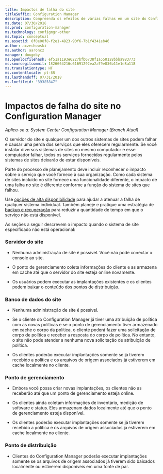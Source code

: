 ```yaml
---
title: Impactos de falha do site
titleSuffix: Configuration Manager
description: Compreenda os efeitos de várias falhas em um site do Configuration Manager.
ms.date: 07/30/2018
ms.prod: configuration-manager
ms.technology: configmgr-other
ms.topic: conceptual
ms.assetid: 6f0e08f8-f2e1-4823-90f6-7b1f4341eb46
author: aczechowski
ms.author: aaroncz
manager: dougeby
ms.openlocfilehash: ef51a1193e6227bfb6738f1a550128bbba983773
ms.sourcegitcommit: 1826664216c61691292ea2a79e836b11e1e8a118
ms.translationtype: HT
ms.contentlocale: pt-BR
ms.lasthandoff: 07/31/2018
ms.locfileid: "39385847"
---
```

# <a name="site-failure-impacts-in-configuration-manager"></a>Impactos de falha do site no Configuration Manager

*Aplica-se a: System Center Configuration Manager (Branch Atual)*

O servidor do site e qualquer um dos outros sistemas de sites podem falhar e causar uma perda dos serviços que eles oferecem regularmente. Se você instalar diversos sistemas de sites no mesmo computador e esse computador falhar, todos os serviços fornecidos regularmente pelos sistemas de sites deixarão de estar disponíveis.

Parte do processo de planejamento deve incluir reconhecer o impacto sobre o serviço que você fornece à sua organização. Como cada sistema de sites incluído no site fornece uma funcionalidade diferente, o impacto de uma falha no site é diferente conforme a função do sistema de sites que falhou. 

Use [opções de alta disponibilidade](/sccm/core/servers/deploy/configure/high-availability-options) para ajudar a atenuar a falha de qualquer sistema individual. Também planeje e pratique uma estratégia de [backup e recuperação](/sccm/core/servers/manage/backup-and-recovery) para reduzir a quantidade de tempo em que o serviço não está disponível.

As seções a seguir descrevem o impacto quando o sistema de site especificado não está operacional:


### <a name="site-server"></a>Servidor do site

- Nenhuma administração de site é possível. Você não pode conectar o console ao site.  

- O ponto de gerenciamento coleta informações do cliente e as armazena em cache até que o servidor do site esteja online novamente.  

- Os usuários podem executar as implantações existentes e os clientes podem baixar o conteúdo dos pontos de distribuição.  


### <a name="site-database"></a>Banco de dados do site

- Nenhuma administração de site é possível.  

- Se o cliente do Configuration Manager já tiver uma atribuição de política com as novas políticas e se o ponto de gerenciamento tiver armazenado em cache o corpo da política, o cliente poderá fazer uma solicitação de corpo de política e receber a resposta do corpo de política. No entanto, o site não pode atender a nenhuma nova solicitação de atribuição de política.  

- Os clientes poderão executar implantações somente se já tiverem recebido a política e os arquivos de origem associados já estiverem em cache localmente no cliente.  


### <a name="management-point"></a>Ponto de gerenciamento

- Embora você possa criar novas implantações, os clientes não as receberão até que um ponto de gerenciamento esteja online.  

- Os clientes ainda coletam informações de inventário, medição de software e status. Eles armazenam dados localmente até que o ponto de gerenciamento esteja disponível.  

- Os clientes poderão executar implantações somente se já tiverem recebido a política e os arquivos de origem associados já estiverem em cache localmente no cliente.  


### <a name="distribution-point"></a>Ponto de distribuição

- Clientes do Configuration Manager poderão executar implantações somente se os arquivos de origem associados já tiverem sido baixados localmente ou estiverem disponíveis em uma fonte de par.

